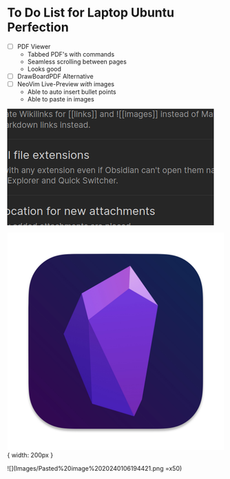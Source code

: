 # To Do List for Laptop Ubuntu Perfection
- [ ] PDF Viewer 
	- Tabbed PDF's with commands
	- Seamless scrolling between pages
	- Looks good
- [ ] DrawBoardPDF Alternative 
- [ ] NeoVim Live-Preview *with* images
    - Able to auto insert bullet points
    - Able to paste in images

![](Images/Pasted%20image%2020240421153256.png)

![](Images/Obsidian_Image.jpeg){ width: 200px }

![](Images/Pasted%20image%2020240106194421.png =x50)
